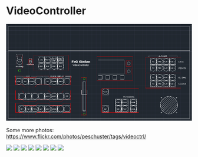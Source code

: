 # VideoController

![](docs/panel.png)

Some more photos: https://www.flickr.com/photos/peschuster/tags/videoctrl/

![](https://c2.staticflickr.com/2/1612/23357275653_34f884a147_b.jpg)
![](https://c2.staticflickr.com/2/1612/23357275653_34f884a147_b.jpg)
![](https://c2.staticflickr.com/6/5820/23984099765_73eebacbbd_c.jpg)
![](https://c2.staticflickr.com/2/1626/23616234389_2081a17988_b.jpg)
![](https://farm8.staticflickr.com/7420/14140504025_7c75da3e67_b.jpg)
![](https://farm6.staticflickr.com/5572/13953834019_cc9e6e8160_c.jpg)
![](https://farm8.staticflickr.com/7430/13953798197_6940b985b1_b.jpg)
![](https://farm8.staticflickr.com/7430/13953809597_3715e8152b_z.jpg)
